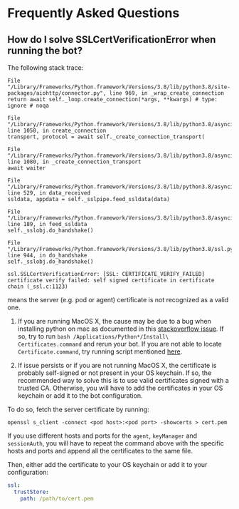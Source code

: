 # Frequently Asked Questions

## How do I solve SSLCertVerificationError when running the bot?

The following stack trace:

```
File "/Library/Frameworks/Python.framework/Versions/3.8/lib/python3.8/site-packages/aiohttp/connector.py", line 969, in _wrap_create_connection
return await self._loop.create_connection(*args, **kwargs) # type: ignore # noqa

File "/Library/Frameworks/Python.framework/Versions/3.8/lib/python3.8/asyncio/base_events.py", line 1050, in create_connection
transport, protocol = await self._create_connection_transport(

File "/Library/Frameworks/Python.framework/Versions/3.8/lib/python3.8/asyncio/base_events.py", line 1080, in _create_connection_transport
await waiter

File "/Library/Frameworks/Python.framework/Versions/3.8/lib/python3.8/asyncio/sslproto.py", line 529, in data_received
ssldata, appdata = self._sslpipe.feed_ssldata(data)

File "/Library/Frameworks/Python.framework/Versions/3.8/lib/python3.8/asyncio/sslproto.py", line 189, in feed_ssldata
self._sslobj.do_handshake()

File "/Library/Frameworks/Python.framework/Versions/3.8/lib/python3.8/ssl.py", line 944, in do_handshake
self._sslobj.do_handshake()

ssl.SSLCertVerificationError: [SSL: CERTIFICATE_VERIFY_FAILED] certificate verify failed: self signed certificate in certificate chain (_ssl.c:1123)
```

means the server (e.g. pod or agent) certificate is not recognized as a valid one.

1. If you are running MacOS X, the cause may be due to a bug when installing python on mac as documented in this
   [stackoverflow issue](https://stackoverflow.com/questions/42098126/mac-osx-python-ssl-sslerror-ssl-certificate-verify-failed-certificate-verify).
   If so, try to run `bash /Applications/Python*/Install\ Certificates.command` and rerun your bot. If you are not able 
   to locate `Certificate.command`, try running script mentioned [here](https://stackoverflow.com/a/61142526).

2. If issue persists or if you are not running MacOS X, the certificate is probably self-signed or not present in your
   OS keychain. If so, the recommended way to solve this is to use valid certificates signed with a trusted CA.
   Otherwise, you will have to add the certificates in your OS keychain or add it to the bot configuration.

To do so, fetch the server certificate by running:
```
openssl s_client -connect <pod host>:<pod port> -showcerts > cert.pem
```

If you use different hosts and ports for the `agent`, `keyManager` and `sessionAuth`, you will have to repeat the
command above with the specific hosts and ports and append all the certificates to the same file.

Then, either add the certificate to your OS keychain or add it to your configuration:

```yaml
ssl:
  trustStore:
    path: /path/to/cert.pem
```

